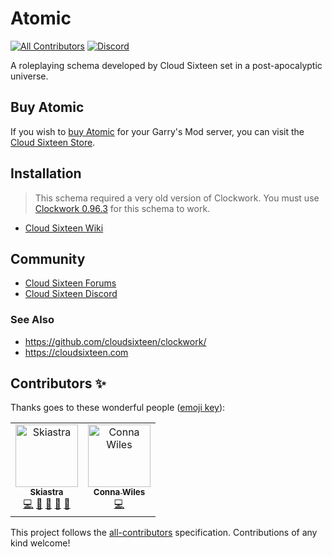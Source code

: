 # Atomic
[![All Contributors](https://img.shields.io/badge/all_contributors-2-orange.svg?style=flat-square)](#contributors)
[![Discord](https://img.shields.io/discord/126667779095920640.svg)](https://discord.gg/EEg47Dw)
  
A roleplaying schema developed by Cloud Sixteen set in a post-apocalyptic universe.

## Buy Atomic

If you wish to [buy Atomic](http://store.cloudsixteen.com/cart.php) for your Garry's Mod server, you can visit the [Cloud Sixteen Store](https://store.cloudsixteen.com).

## Installation

> This schema required a very old version of Clockwork. You must use [Clockwork 0.96.3](https://github.com/CloudSixteen/Clockwork/releases/tag/v0.96.3d) for this schema to work.

* [Cloud Sixteen Wiki](https://wiki.cloudsixteen.com)

## Community

* [Cloud Sixteen Forums](https://eden.cloudsixteen.com)  
* [Cloud Sixteen Discord](https://discord.gg/gGsSSZj)

### See Also

* https://github.com/cloudsixteen/clockwork/
* https://cloudsixteen.com

## Contributors ✨

Thanks goes to these wonderful people ([emoji key](https://allcontributors.org/docs/en/emoji-key)):

<!-- ALL-CONTRIBUTORS-LIST:START - Do not remove or modify this section -->
<!-- prettier-ignore -->
<table>
  <tr>
    <td align="center"><a href="https://github.com/Skiastra"><img src="https://avatars2.githubusercontent.com/u/8324893?v=4" width="100px;" alt="Skiastra"/><br /><sub><b>Skiastra</b></sub></a><br /><a href="https://github.com/CloudSixteen/Atomic/commits?author=skiastra" title="Code">💻</a> <a href="#design-skiastra" title="Design">🎨</a> <a href="https://github.com/CloudSixteen/Atomic/commits?author=skiastra" title="Documentation">📖</a> <a href="#plugin-skiastra" title="Plugin/utility libraries">🔌</a> <a href="#ideas-skiastra" title="Ideas, Planning, & Feedback">🤔</a></td>
    <td align="center"><a href="http://kurozael.com"><img src="https://avatars1.githubusercontent.com/u/486972?v=4" width="100px;" alt="Conna Wiles"/><br /><sub><b>Conna Wiles</b></sub></a><br /><a href="https://github.com/CloudSixteen/Atomic/commits?author=kurozael" title="Code">💻</a></td>
  </tr>
</table>

<!-- ALL-CONTRIBUTORS-LIST:END -->

This project follows the [all-contributors](https://github.com/all-contributors/all-contributors) specification. Contributions of any kind welcome!
